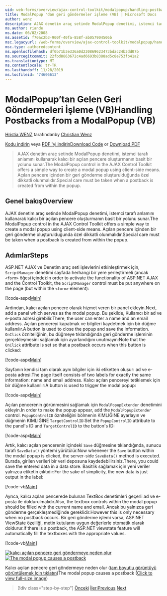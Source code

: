 ```yaml
---
uid: web-forms/overview/ajax-control-toolkit/modalpopup/handling-postbacks-from-a-modalpopup-vb
title: ModalPopup 'dan geri göndermeler işleme (VB) | Microsoft Docs
author: wenz
description: AJAX denetim araç setinde ModalPopup denetimi, istemci tarafı anlamını kullanarak kalıcı bir açılan pencere oluşturmanın basit bir yolunu sunar. Bir POS...
ms.author: riande
ms.date: 06/02/2008
ms.assetid: f70ac2b3-900f-40fa-858f-ab057904506b
msc.legacyurl: /web-forms/overview/ajax-control-toolkit/modalpopup/handling-postbacks-from-a-modalpopup-vb
msc.type: authoredcontent
ms.openlocfilehash: df0b71b3e336a0d230869623473bdac24b3dd07b
ms.sourcegitcommit: 22fbd8863672c4ad6693b8388ad5c8e753fb41a2
ms.translationtype: MT
ms.contentlocale: tr-TR
ms.lasthandoff: 11/28/2019
ms.locfileid: "74606613"
---
```

# <a name="handling-postbacks-from-a-modalpopup-vb"></a><span data-ttu-id="618ca-104">ModalPopup’tan Gelen Geri Göndermeleri İşleme (VB)</span><span class="sxs-lookup"><span data-stu-id="618ca-104">Handling Postbacks from a ModalPopup (VB)</span></span>

<span data-ttu-id="618ca-105">[Hristia WENZ](https://github.com/wenz) tarafından</span><span class="sxs-lookup"><span data-stu-id="618ca-105">by [Christian Wenz](https://github.com/wenz)</span></span>

<span data-ttu-id="618ca-106">[Kodu indirin](https://download.microsoft.com/download/2/4/0/24052038-f942-4336-905b-b60ae56f0dd5/ModalPopup3.vb.zip) veya [PDF 'yi indirin](https://download.microsoft.com/download/b/6/a/b6ae89ee-df69-4c87-9bfb-ad1eb2b23373/modalpopup3VB.pdf)</span><span class="sxs-lookup"><span data-stu-id="618ca-106">[Download Code](https://download.microsoft.com/download/2/4/0/24052038-f942-4336-905b-b60ae56f0dd5/ModalPopup3.vb.zip) or [Download PDF](https://download.microsoft.com/download/b/6/a/b6ae89ee-df69-4c87-9bfb-ad1eb2b23373/modalpopup3VB.pdf)</span></span>

> <span data-ttu-id="618ca-107">AJAX denetim araç setinde ModalPopup denetimi, istemci tarafı anlamını kullanarak kalıcı bir açılan pencere oluşturmanın basit bir yolunu sunar.</span><span class="sxs-lookup"><span data-stu-id="618ca-107">The ModalPopup control in the AJAX Control Toolkit offers a simple way to create a modal popup using client-side means.</span></span> <span data-ttu-id="618ca-108">Açılan pencere içinden bir geri gönderme oluşturulduğunda özel dikkatli olunmalıdır.</span><span class="sxs-lookup"><span data-stu-id="618ca-108">Special care must be taken when a postback is created from within the popup.</span></span>

## <a name="overview"></a><span data-ttu-id="618ca-109">Genel bakış</span><span class="sxs-lookup"><span data-stu-id="618ca-109">Overview</span></span>

<span data-ttu-id="618ca-110">AJAX denetim araç setinde ModalPopup denetimi, istemci tarafı anlamını kullanarak kalıcı bir açılan pencere oluşturmanın basit bir yolunu sunar.</span><span class="sxs-lookup"><span data-stu-id="618ca-110">The ModalPopup control in the AJAX Control Toolkit offers a simple way to create a modal popup using client-side means.</span></span> <span data-ttu-id="618ca-111">Açılan pencere içinden bir geri gönderme oluşturulduğunda özel dikkatli olunmalıdır.</span><span class="sxs-lookup"><span data-stu-id="618ca-111">Special care must be taken when a postback is created from within the popup.</span></span>

## <a name="steps"></a><span data-ttu-id="618ca-112">Adımlar</span><span class="sxs-lookup"><span data-stu-id="618ca-112">Steps</span></span>

<span data-ttu-id="618ca-113">ASP.NET AJAX ve Denetim araç seti işlevlerini etkinleştirmek için, `ScriptManager` denetimi sayfada herhangi bir yere yerleştirmeli (ancak `<form>` öğesi içinde):</span><span class="sxs-lookup"><span data-stu-id="618ca-113">In order to activate the functionality of ASP.NET AJAX and the Control Toolkit, the `ScriptManager` control must be put anywhere on the page (but within the `<form>` element):</span></span>

[!code-aspx[Main](handling-postbacks-from-a-modalpopup-vb/samples/sample1.aspx)]

<span data-ttu-id="618ca-114">Ardından, kalıcı açılan pencere olarak hizmet veren bir panel ekleyin.</span><span class="sxs-lookup"><span data-stu-id="618ca-114">Next, add a panel which serves as the modal popup.</span></span> <span data-ttu-id="618ca-115">Bu şekilde, Kullanıcı bir ad ve e-posta adresi girebilir.</span><span class="sxs-lookup"><span data-stu-id="618ca-115">There, the user can enter a name and an email address.</span></span> <span data-ttu-id="618ca-116">Açılan pencereyi kapatmak ve bilgileri kaydetmek için bir düğme kullanılır.</span><span class="sxs-lookup"><span data-stu-id="618ca-116">A button is used to close the popup and save the information.</span></span> <span data-ttu-id="618ca-117">`OnClick` özniteliğinin, bu düğmeye tıklandığında geri gönderme işleminin gerçekleşmesini sağlamak için ayarlandığını unutmayın:</span><span class="sxs-lookup"><span data-stu-id="618ca-117">Note that the `OnClick` attribute is set so that a postback occurs when this button is clicked:</span></span>

[!code-aspx[Main](handling-postbacks-from-a-modalpopup-vb/samples/sample2.aspx)]

<span data-ttu-id="618ca-118">Sayfanın kendisi tam olarak aynı bilgiler için iki etiketten oluşur: ad ve e-posta adresi.</span><span class="sxs-lookup"><span data-stu-id="618ca-118">The page itself consists of two labels for exactly the same information: name and email address.</span></span> <span data-ttu-id="618ca-119">Kalıcı açılan pencereyi tetiklemek için bir düğme kullanılır:</span><span class="sxs-lookup"><span data-stu-id="618ca-119">A button is used to trigger the modal popup:</span></span>

[!code-aspx[Main](handling-postbacks-from-a-modalpopup-vb/samples/sample3.aspx)]

<span data-ttu-id="618ca-120">Açılan pencerenin görünmesini sağlamak için `ModalPopupExtender` denetimini ekleyin.</span><span class="sxs-lookup"><span data-stu-id="618ca-120">In order to make the popup appear, add the `ModalPopupExtender` control.</span></span> <span data-ttu-id="618ca-121">`PopupControlID` özniteliğini bölmenin KIMLIĞINE ayarlayın ve düğmenin KIMLIĞINE `TargetControlID`:</span><span class="sxs-lookup"><span data-stu-id="618ca-121">Set the `PopupControlID` attribute to the panel's ID and `TargetControlID` to the button's ID:</span></span>

[!code-aspx[Main](handling-postbacks-from-a-modalpopup-vb/samples/sample4.aspx)]

<span data-ttu-id="618ca-122">Artık, kalıcı açılan pencerenin içindeki `Save` düğmesine tıklandığında, sunucu tarafı `SaveData()` yöntemi yürütülür.</span><span class="sxs-lookup"><span data-stu-id="618ca-122">Now whenever the `Save` button within the modal popup is clicked, the server-side `SaveData()` method is executed.</span></span> <span data-ttu-id="618ca-123">Burada, girilen verileri bir veri deposuna kaydedebilirsiniz.</span><span class="sxs-lookup"><span data-stu-id="618ca-123">There, you could save the entered data in a data store.</span></span> <span data-ttu-id="618ca-124">Basitlik sağlamak için yeni veriler yalnızca etiketin çıktıdır:</span><span class="sxs-lookup"><span data-stu-id="618ca-124">For the sake of simplicity, the new data is just output in the label:</span></span>

[!code-vb[Main](handling-postbacks-from-a-modalpopup-vb/samples/sample5.vb)]

<span data-ttu-id="618ca-125">Ayrıca, kalıcı açılan pencerede bulunan TextBox denetimleri geçerli ad ve e-posta ile doldurulmalıdır.</span><span class="sxs-lookup"><span data-stu-id="618ca-125">Also, the textbox controls within the modal popup should be filled with the current name and email.</span></span> <span data-ttu-id="618ca-126">Ancak bu yalnızca geri gönderme gerçekleşmediğinde gereklidir.</span><span class="sxs-lookup"><span data-stu-id="618ca-126">However this is only necessary when no postback occurs.</span></span> <span data-ttu-id="618ca-127">Bir geri gönderme işlemi varsa, ASP.NET ViewState özelliği, metin kutularını uygun değerlerle otomatik olarak doldurur.</span><span class="sxs-lookup"><span data-stu-id="618ca-127">If there is a postback, the ASP.NET viewstate feature will automatically fill the textboxes with the appropriate values.</span></span>

[!code-vb[Main](handling-postbacks-from-a-modalpopup-vb/samples/sample6.vb)]

<span data-ttu-id="618ca-128">[![kalıcı açılan pencere geri göndermeye neden olur](handling-postbacks-from-a-modalpopup-vb/_static/image2.png)](handling-postbacks-from-a-modalpopup-vb/_static/image1.png)</span><span class="sxs-lookup"><span data-stu-id="618ca-128">[![The modal popup causes a postback](handling-postbacks-from-a-modalpopup-vb/_static/image2.png)](handling-postbacks-from-a-modalpopup-vb/_static/image1.png)</span></span>

<span data-ttu-id="618ca-129">Kalıcı açılan pencere geri göndermeye neden olur ([tam boyutlu görüntüyü görüntülemek Için tıklatın](handling-postbacks-from-a-modalpopup-vb/_static/image3.png))</span><span class="sxs-lookup"><span data-stu-id="618ca-129">The modal popup causes a postback ([Click to view full-size image](handling-postbacks-from-a-modalpopup-vb/_static/image3.png))</span></span>

> [!div class="step-by-step"]
> <span data-ttu-id="618ca-130">[Önceki](using-modalpopup-with-a-repeater-control-vb.md)
> [İleri](positioning-a-modalpopup-vb.md)</span><span class="sxs-lookup"><span data-stu-id="618ca-130">[Previous](using-modalpopup-with-a-repeater-control-vb.md)
[Next](positioning-a-modalpopup-vb.md)</span></span>
